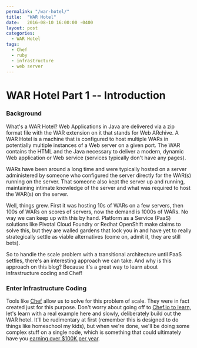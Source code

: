 ```yaml
---
permalink: "/war-hotel/"
title:  "WAR Hotel"
date:   2016-08-10 16:00:00 -0400
layout: post
categories:
  - WAR Hotel
tags:
  - Chef
  - ruby
  - infrastructure
  - web server
---
```


# WAR Hotel Part 1 -- Introduction

### Background

What's a WAR Hotel?  Web Applications in Java are delivered via a zip format file with the WAR extension on
it that stands for Web ARchive.  A WAR Hotel is a machine that is configured to host multiple WARs in potentially
multiple instances of a Web server on a given port. The WAR contains the HTML and the Java necessary to deliver
a modern, dynamic Web application or Web service (services typically don't have any pages).

WARs have been around a long time and were typically hosted on a server administered by someone who configured
the server directly for the WAR(s) running on the server. That someone also kept the server up and running,
maintaining intimate knowledge of the server and what was required to host the WAR(s) on the server.

Well, things grew. First it was hosting 10s of WARs on a few servers, then 100s of WARs on scores of servers,
now the demand is 1000s of WARs.  No way we can keep up with this by hand. Platform as a Service (PaaS) solutions
like Pivotal Cloud Foundry or Redhat OpenShift make claims to solve this, but they are walled gardens that lock you
in and have yet to really strategically settle as viable alternatives (come on, admit it, they are still bets).

So to handle the scale problem with a transitional architecture until PaaS settles, there's an interesting approach
we can take.  And why is this approach on this blog? Because it's a great way to learn about infrastructure coding
and Chef!

### Enter Infrastructure Coding

Tools like [Chef](https://chef.io) allow us to solve for this problem of scale.  They were in fact created just for
this purpose.  Don't worry about going off to [Chef.io to learn](https://learn.chef.io), let's learn with a real example here and slowly, deliberately build out the WAR hotel. It'll be rudimentary at first (remember this is designed to do things like homeschool my kids), but when we're done, we'll be doing some complex stuff on a single node, which is something that could ultimately have you [earning over $100K per year](http://venturebeat.com/2015/03/19/30-tech-skills-that-will-get-you-a-110000-plus-salary/).
